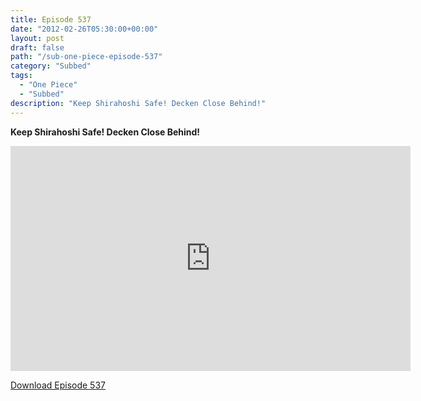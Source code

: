 ```yaml
---
title: Episode 537
date: "2012-02-26T05:30:00+00:00"
layout: post
draft: false
path: "/sub-one-piece-episode-537"
category: "Subbed"
tags:
  - "One Piece"
  - "Subbed"
description: "Keep Shirahoshi Safe! Decken Close Behind!"
---
```


**Keep Shirahoshi Safe! Decken Close Behind!**

<iframe width="640" height="360" src="https://www.rapidvideo.com/e/G6FRPF8KSN" frameborder="0" marginwidth=0 marginheight=0 scrolling=no allowfullscreen></iframe>

<a href="http://ouo.io/qs/eCodkFEQ?s=https://rapidvid.to/d/https://www.rapidvideo.com/e/G6FRPF8KSN">Download Episode 537</a>
